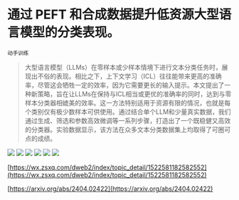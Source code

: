 # 通过 PEFT 和合成数据提升低资源大型语言模型的分类表现。
`动手训练`
> 大型语言模型（LLMs）在零样本或少样本情境下进行文本分类任务时，展现出不俗的表现。相比之下，上下文学习（ICL）往往能带来更高的准确率，尽管这会牺牲一定的效率，因为它需要更长的输入提示。本文提出了一种新策略，旨在让LLMs在保持与ICL相当或更优的准确率的同时，达到与零样本分类器相媲美的效率。这一方法特别适用于资源有限的情况，也就是每个类别仅有极少数样本可供使用。通过结合单个LLM和少量真实数据，我们通过生成、筛选和参数高效微调等一系列步骤，打造出了一个既稳健又高效的分类器。实验数据显示，该方法在众多文本分类数据集上均取得了可圈可点的成绩。

![](https://raw.githubusercontent.com/HuggingAGI/HuggingArxiv/main/paper_images/2404.02422/x1.png)
![](https://raw.githubusercontent.com/HuggingAGI/HuggingArxiv/main/paper_images/2404.02422/pos_real_wc.png)
![](https://raw.githubusercontent.com/HuggingAGI/HuggingArxiv/main/paper_images/2404.02422/pos_syn_wc.png)
![](https://raw.githubusercontent.com/HuggingAGI/HuggingArxiv/main/paper_images/2404.02422/bar-graph_updated.png)
![](https://raw.githubusercontent.com/HuggingAGI/HuggingArxiv/main/paper_images/2404.02422/data_vs_acc_trec.png)
![](https://raw.githubusercontent.com/HuggingAGI/HuggingArxiv/main/paper_images/2404.02422/x2.png)

[https://wx.zsxq.com/dweb2/index/topic_detail/1522581182582552](https://wx.zsxq.com/dweb2/index/topic_detail/1522581182582552)

[https://arxiv.org/abs/2404.02422](https://arxiv.org/abs/2404.02422)